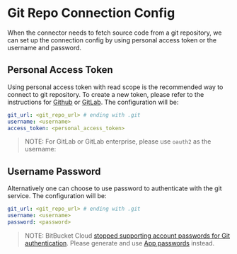 # Git Repo Connection Config

When the connector needs to fetch source code from a git repository, we can set up the connection config by using personal access token or the username and password. 

## Personal Access Token

Using personal access token with read scope is the recommended way to connect to git repository. To create a new token, please refer to the instructions for [Github](https://docs.github.com/en/authentication/keeping-your-account-and-data-secure/creating-a-personal-access-token) or [GitLab](https://docs.gitlab.com/ee/user/profile/personal_access_tokens.html#create-a-personal-access-token). The configuration will be:

```yaml
git_url: <git_repo_url> # ending with .git
username: <username>
access_token: <personal_access_token>
```

> NOTE: For GitLab or GitLab enterprise, please use `oauth2` as the username:

## Username Password

Alternatively one can choose to use password to authenticate with the git service. The configuration will be:

```yaml
git_url: <git_repo_url> # ending with .git
username: <username>
password: <password>
```

> NOTE: BitBucket Cloud [stopped supporting account passwords for Git authentication](https://atlassian.community/t5/x/x/ba-p/1948231). Please generate and use [App passwords](https://support.atlassian.com/bitbucket-cloud/docs/app-passwords/) instead.
